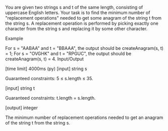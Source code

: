 You are given two strings s and t of the same length, consisting of uppercase English letters. Your task is to find the minimum number of "replacement operations" needed to get some anagram of the string t from the string s. A replacement operation is performed by picking exactly one character from the string s and replacing it by some other character.

Example

For s = "AABAA" and t = "BBAAA", the output should be
createAnagram(s, t) = 1;
For s = "OVGHK" and t = "RPGUC", the output should be
createAnagram(s, t) = 4.
Input/Output

[time limit] 4000ms (py)
[input] string s

Guaranteed constraints:
5 ≤ s.length ≤ 35.

[input] string t

Guaranteed constraints:
t.length = s.length.

[output] integer

The minimum number of replacement operations needed to get an anagram of the string t from the string s.
